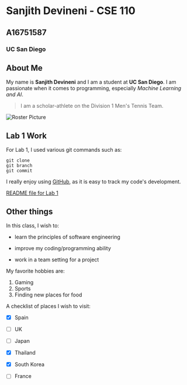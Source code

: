 # Sanjith Devineni - CSE 110
## A16751587
### UC San Diego 

## About Me

My name is **Sanjith Devineni** and I am a student at **UC San Diego**. I am passionate when it comes to programming, especially *Machine Learning and AI*.

> I am a scholar-athlete on the Division 1 Men's Tennis Team. 

![Roster Picture ](https://ucsdtritons.com/images/2024/2/7/Men_s_Tennis_Team_Photo.png?width=1600)


## Lab 1 Work

For Lab 1, I used various git commands such as:

```
git clone
git branch
git commit
```
I really enjoy using [GitHub](https://github.com/), as it is easy to track my code's development. 

[README file for Lab 1](/README.md)

## Other things

In this class, I wish to:

- learn the principles of software engineering
* improve my coding/programming ability
+ work in a team setting for a project

My favorite hobbies are:

1. Gaming
2. Sports
3. Finding new places for food

A checklist of places I wish to visit:

- [x] Spain
- [ ] UK
- [ ] Japan
- [x] Thailand
- [x] South Korea
- [ ] France



